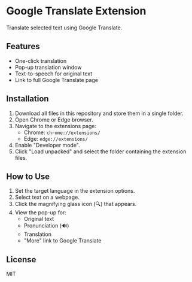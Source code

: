 # Google Translate Extension

Translate selected text using Google Translate.

## Features

- One-click translation
- Pop-up translation window
- Text-to-speech for original text
- Link to full Google Translate page

## Installation

1. Download all files in this repository and store them in a single folder.
2. Open Chrome or Edge browser.
3. Navigate to the extensions page:
   - Chrome: `chrome://extensions/`
   - Edge: `edge://extensions/`
4. Enable "Developer mode".
5. Click "Load unpacked" and select the folder containing the extension files.

## How to Use

1. Set the target language in the extension options.
2. Select text on a webpage.
3. Click the magnifying glass icon (🔍) that appears.
4. View the pop-up for:
   - Original text
   - Pronunciation (🔊)
   - Translation
   - "More" link to Google Translate

## License

MIT
